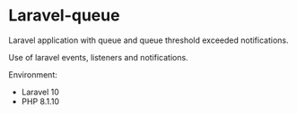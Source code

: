 # Laravel-queue
Laravel application with queue and queue threshold exceeded notifications.

Use of laravel events, listeners and notifications.

Environment:
- Laravel 10
- PHP 8.1.10
